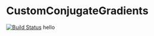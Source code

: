 # CustomConjugateGradients

[![Build Status](https://github.com/RockyL7/CustomConjugateGradients.jl/actions/workflows/CI.yml/badge.svg?branch=master)](https://github.com/RockyL7/CustomConjugateGradients.jl/actions/workflows/CI.yml?query=branch%3Amaster)
hello